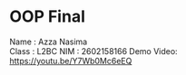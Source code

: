 # OOP Final
Name      : Azza Nasima
<br>Class     : L2BC
NIM       : 2602158166 
Demo Video: https://youtu.be/Y7Wb0Mc6eEQ
